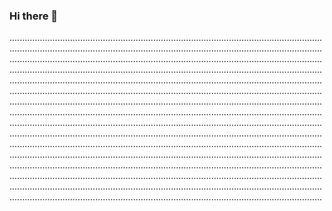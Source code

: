 ### Hi there 👋

................................................................................................................................................................................................................................................................................................................................................................................................................................................................................................................................................................................................................................................................................................................................................................................................................................................................................................................................................................................................................................................................................................................................................................................................................................................................................................................................................................................................................................................................................................................................................................................................................................................................................................................................................................................................................................................................................................................................................................................................................................................................